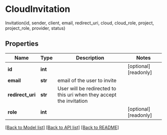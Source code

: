 # CloudInvitation

Invitation(id, sender, client, email, redirect_uri, cloud, cloud_role, project, project_role, provider, status)
## Properties
Name | Type | Description | Notes
------------ | ------------- | ------------- | -------------
**id** | **int** |  | [optional] [readonly] 
**email** | **str** | email of the user to invite | 
**redirect_uri** | **str** | User will be redirected to this uri when they accept the invitation | 
**role** | **int** |  | [optional] [readonly] 

[[Back to Model list]](../README.md#documentation-for-models) [[Back to API list]](../README.md#documentation-for-api-endpoints) [[Back to README]](../README.md)


